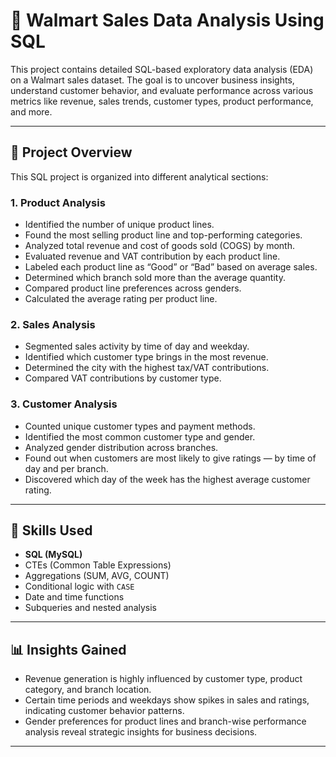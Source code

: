 # 🛒 Walmart Sales Data Analysis Using SQL

This project contains detailed SQL-based exploratory data analysis (EDA) on a Walmart sales dataset. The goal is to uncover business insights, understand customer behavior, and evaluate performance across various metrics like revenue, sales trends, customer types, product performance, and more.

---

## 📂 Project Overview

This SQL project is organized into different analytical sections:

### 1. **Product Analysis**
- Identified the number of unique product lines.
- Found the most selling product line and top-performing categories.
- Analyzed total revenue and cost of goods sold (COGS) by month.
- Evaluated revenue and VAT contribution by each product line.
- Labeled each product line as “Good” or “Bad” based on average sales.
- Determined which branch sold more than the average quantity.
- Compared product line preferences across genders.
- Calculated the average rating per product line.

### 2. **Sales Analysis**
- Segmented sales activity by time of day and weekday.
- Identified which customer type brings in the most revenue.
- Determined the city with the highest tax/VAT contributions.
- Compared VAT contributions by customer type.

### 3. **Customer Analysis**
- Counted unique customer types and payment methods.
- Identified the most common customer type and gender.
- Analyzed gender distribution across branches.
- Found out when customers are most likely to give ratings — by time of day and per branch.
- Discovered which day of the week has the highest average customer rating.

---

## 🧠 Skills Used

- **SQL (MySQL)**
- CTEs (Common Table Expressions)
- Aggregations (SUM, AVG, COUNT)
- Conditional logic with `CASE`
- Date and time functions
- Subqueries and nested analysis

---

## 📊 Insights Gained

- Revenue generation is highly influenced by customer type, product category, and branch location.
- Certain time periods and weekdays show spikes in sales and ratings, indicating customer behavior patterns.
- Gender preferences for product lines and branch-wise performance analysis reveal strategic insights for business decisions.

---

